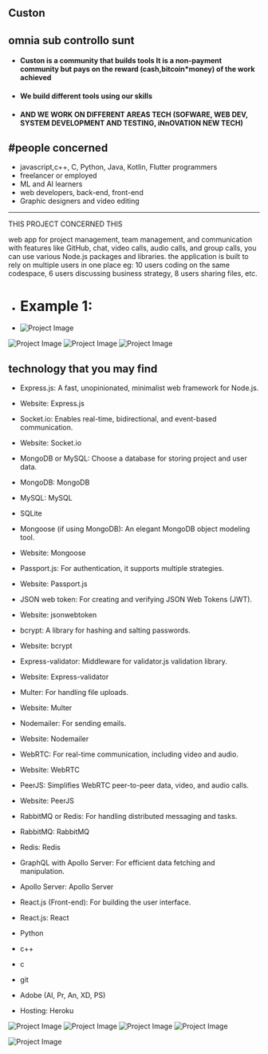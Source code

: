 ## Custon
omnia sub controllo sunt
-----------------------------------------------------------------------------------------------------------------
* #### Custon is a community that builds tools It is a non-payment community but pays on the reward (cash,bitcoin*money) of the work achieved
* #### We build different tools using our skills         
* #### AND WE WORK ON DIFFERENT AREAS TECH  (SOFWARE, WEB DEV, SYSTEM DEVELOPMENT AND TESTING, iNnOVATION NEW TECH)

#people concerned
-------------------------------------
* javascript,c++, C, Python, Java, Kotlin, Flutter programmers
* freelancer or employed 
* ML and AI learners 
* web developers, back-end, front-end
* Graphic designers and video editing
------------------------------------------------------------------------------------------------------------------

THIS PROJECT CONCERNED THIS 

web app for project management, team management, and communication with features like GitHub, chat, video calls, audio calls, and group calls, you can use various Node.js packages and libraries.
the application is built to rely on multiple users in one place eg: 10 users coding on the same codespace, 6 users discussing business strategy, 8 users sharing files, etc.

* # Example 1:
* ![Project Image](images/image8.png)

![Project Image](images/image1.png)
![Project Image](images/image2.png)
![Project Image](images/image3.png)



technology that you may find
------------------------------

* Express.js: A fast, unopinionated, minimalist web framework for Node.js.

* Website: Express.js
* Socket.io: Enables real-time, bidirectional, and event-based communication.

* Website: Socket.io
* MongoDB or MySQL: Choose a database for storing project and user data.

* MongoDB: MongoDB
* MySQL: MySQL
* SQLite
* Mongoose (if using MongoDB): An elegant MongoDB object modeling tool.

* Website: Mongoose
* Passport.js: For authentication, it supports multiple strategies.

* Website: Passport.js
* JSON web token: For creating and verifying JSON Web Tokens (JWT).

* Website: jsonwebtoken
* bcrypt: A library for hashing and salting passwords.

* Website: bcrypt
* Express-validator: Middleware for validator.js validation library.

* Website: Express-validator
* Multer: For handling file uploads.

* Website: Multer
* Nodemailer: For sending emails.

* Website: Nodemailer
* WebRTC: For real-time communication, including video and audio.

* Website: WebRTC
* PeerJS: Simplifies WebRTC peer-to-peer data, video, and audio calls.

* Website: PeerJS
* RabbitMQ or Redis: For handling distributed messaging and tasks.

* RabbitMQ: RabbitMQ
* Redis: Redis
* GraphQL with Apollo Server: For efficient data fetching and manipulation.

* Apollo Server: Apollo Server
* React.js (Front-end): For building the user interface.

* React.js: React

* Python 
* c++
* c
* git
* Adobe (AI, Pr, An, XD, PS)

* Hosting: Heroku

![Project Image](images/image4.png)
![Project Image](images/image5.png)
![Project Image](images/image6.png)
![Project Image](images/image7.png)

![Project Image](images/image8.png)
